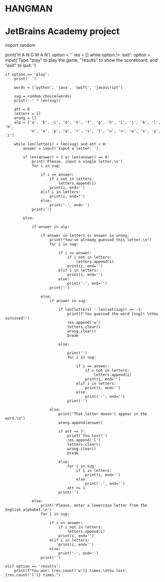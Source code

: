 # HANGMAN
# JetBrains Academy project

import random

print('H A N G M A N')
option = ''
res = []
while option != 'exit':
    option = input('Type "play" to play the game, "results" to show the scoreboard, and "exit" to quit: ')

    if option == 'play':
        print(' ')

        words = ['python', 'java', 'swift', 'javascript']

        sug = random.choice(words)
        print('-' * len(sug))

        att = 0
        letters = []
        wrong = []
        alp = ['a', 'b', 'c', 'd', 'e', 'f', 'g', 'h', 'i', 'j', 'k', 'l', 'm',
               'n', 'o', 'p', 'q', 'r', 's', 't', 'u', 'v', 'w', 'x', 'y', 'z']

        while len(letters) < len(sug) and att < 8:
            answer = input('Input a letter: ')

            if len(answer) > 1 or len(answer) == 0:
                print('Please, input a single letter.\n')
                for i in sug:

                    if i == answer:
                        if i not in letters:
                            letters.append(i)
                        print(i, end='')
                    elif i in letters:
                        print(i, end='')
                    else:
                        print('-', end='')
                print('')

            else:

                if answer in alp:

                    if answer in letters or answer in wrong:
                        print("You've already guessed this letter.\n")
                        for i in sug:

                            if i == answer:
                                if i not in letters:
                                    letters.append(i)
                                print(i, end='')
                            elif i in letters:
                                print(i, end='')
                            else:
                                print('-', end='')
                        print('')

                    else:
                        if answer in sug:

                            if len(letters) - len(set(sug)) == -1:
                                print(f'You guessed the word {sug}! \nYou survived!')
                                res.append('w')
                                letters.clear()
                                wrong.clear()
                                break

                            else:

                                print('')
                                for i in sug:

                                    if i == answer:
                                        if i not in letters:
                                            letters.append(i)
                                        print(i, end='')
                                    elif i in letters:
                                        print(i, end='')
                                    else:
                                        print('-', end='')
                                print('')

                        else:
                            print("That letter doesn't appear in the word.\n")
                            wrong.append(answer)

                            if att == 7:
                                print('You lost!')
                                res.append('l')
                                letters.clear()
                                wrong.clear()
                                break

                            else:
                                for i in sug:
                                    if i in letters:
                                        print(i, end='')
                                    else:
                                        print('-', end='')
                                att += 1
                            print('')

                else:
                    print('Please, enter a lowercase letter from the English alphabet.\n')
                    for i in sug:

                        if i == answer:
                            if i not in letters:
                                letters.append(i)
                            print(i, end='')
                        elif i in letters:
                            print(i, end='')
                        else:
                            print('-', end='')
                    print('')

    elif option == 'results':
        print(f"You won: {res.count('w')} times.\nYou lost: {res.count('l')} times.")
